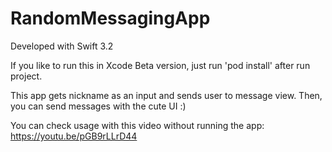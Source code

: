 # RandomMessagingApp

Developed with Swift 3.2

If you like to run this in Xcode Beta version, just run 'pod install' after run project. 

This app gets nickname as an input and sends user to message view. Then, you can send messages with the cute UI :)

You can check usage with this video without running the app: https://youtu.be/pGB9rLLrD44
